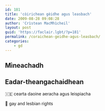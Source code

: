 ```yaml
---
id: 181
title: 'còirichean gèidhe agus leasbach'
date: 2009-08-28 09:08:28
author: 'Crìstean MacMhìcheil'
layout: post
guid: 'https://faclair.lgbt/?p=181'
permalink: /coraichean-geidhe-agus-leasbach/
categories:
    - gd
---
```


## Mìneachadh

## Eadar-theangachaidhean

&#x1f1ee;&#x1f1ea; cearta daoine aeracha agus leispiacha

&#x1f3f4;&#xe0067;&#xe0062;&#xe0065;&#xe006e;&#xe0067;&#xe007f; gay and lesbian rights
